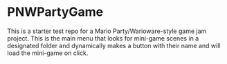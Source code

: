 # PNWPartyGame
 
This is a starter test repo for a Mario Party/Warioware-style game jam project. This is the main menu that looks for mini-game scenes in a designated folder and dynamically makes a button with their name and will load the mini-game on click.
